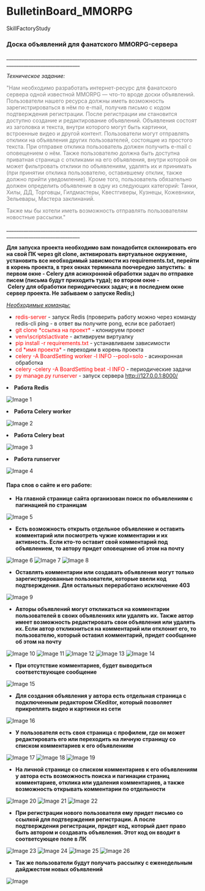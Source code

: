 # BulletinBoard_MMORPG
 SkillFactoryStudy

<h3><strong>Доска объявлений для фанатского MMORPG-сервера</strong></h3>
____________________________________________________________________________________________________________
</p></p></p>
<p><em>Техническое задание:</em></p>
<p><span style="color: #808080;">"Нам необходимо разработать интернет-ресурс для фанатского сервера одной известной MMORPG &mdash; что-то вроде доски объявлений. Пользователи нашего ресурса должны иметь возможность зарегистрироваться в нём по e-mail, получив письмо с кодом подтверждения регистрации. После регистрации им становится доступно создание и редактирование объявлений. Объявления состоят из заголовка и текста, внутри которого могут быть картинки, встроенные видео и другой контент. Пользователи могут отправлять отклики на объявления других пользователей, состоящие из простого текста. При отправке отклика пользователь должен получить e-mail с оповещением о нём. Также пользователю должна быть доступна приватная страница с откликами на его объявления, внутри которой он может фильтровать отклики по объявлениям, удалять их и принимать (при принятии отклика пользователю, оставившему отклик, также должно прийти уведомление). Кроме того, пользователь обязательно должен определить объявление в одну из следующих категорий: Танки, Хилы, ДД, Торговцы, Гилдмастеры, Квестгиверы, Кузнецы, Кожевники, Зельевары, Мастера заклинаний.</span></p>
<p><span style="color: #808080;">Также мы бы хотели иметь возможность отправлять пользователям новостные рассылки."</span></p>
____________________________________________________________________________________________________________

</p></p></p>
<p dir="auto"><strong>Для запуска проекта необходимо вам понадобится склонировать его на свой ПК через&nbsp;git clone, активировать виртуальное окружение, установить все необходимый зависмости из&nbsp;requirements.txt, перейти в корень проекта, в трех окнах терминала поочередно запустить: &nbsp;в первом окне - Celery для асинхронной обработки задач по отправке писем (письма будут приходить туда); во втором окне -&nbsp;Celery&nbsp;для&nbsp;обработки периодических задач; и в последнем окне сервер проекта. Не забываем о запуске Redis;)</strong></p>
<p dir="auto"><span style="text-decoration: underline;"><em>Необходимые команды:</em></span></p>
<ul dir="auto">
<li><span style="color: #ff0000;">redis-server</span> - запуск Redis (проверить работу можно через команду redis-cli ping - в ответ вы получите pong, если все работает)</li>
<li><span style="color: #ff0000;">git clone *ссылка на проект*</span> - клонируем проект</li>
<li><span style="color: #ff0000;">venv\scripts\activate</span> - активируем виртуалку</li>
<li><span style="color: #ff0000;">pip install -r requirements.txt</span> - устанавливаем зависимости</li>
<li><span style="color: #ff0000;">cd *имя проекта*</span> - переходим в корень проекта</li>
<li><span style="color: #ff0000;">celery -A BoardSetting worker -l INFO --pool=solo</span> - асинхронная обработка</li>
<li><span style="color: #ff0000;">celery -celery -A BoardSetting beat -l INFO</span> - периодические задачи</li>
<li><span style="color: #ff0000;">py manage.py runserver</span> - запуск сервера <a href="http://127.0.0.1:8000/" rel="nofollow">http://127.0.0.1:8000/</a></li>
</ul>

</p></p></p>

<li><strong>Работа Redis</strong></li>

![Image 1](https://github.com/Russiks/BulletinBoard_MMORPG/blob/main/Images/2023-05-30_12-00-16.png)

<li><strong>Работа Celery worker</strong></li>

![Image 2](https://github.com/Russiks/BulletinBoard_MMORPG/blob/main/Images/2023-05-30_12-04-29.png)

<li><strong>Работа Celery beat</strong></li>

![Image 3](https://github.com/Russiks/BulletinBoard_MMORPG/blob/main/Images/2023-05-30_12-05-32.png)

<li><strong>Работа runserver</strong></li>

![Image 4](https://github.com/Russiks/BulletinBoard_MMORPG/blob/main/Images/2023-05-30_12-06-30.png)

<h4><strong>Пара слов о сайте и его работе:</strong></h4>

<ul>
<li><strong>На главной странице сайта организован поиск по объявлениям с пагинацией по страницам</strong></li>
</ul>

![Image 5](https://github.com/Russiks/BulletinBoard_MMORPG/blob/main/Images/2023-05-30_12-17-14.png)

<ul>
<li><strong>Есть возможность открыть отдельное объявление и оставить комментарий или посмотреть чужие комментарии и их активность. Если кто-то оставит свой комментарий под объявлением, то автору придет оповещение об этом на почту</strong></li>
</ul>

![Image 6](https://github.com/Russiks/BulletinBoard_MMORPG/blob/main/Images/2023-05-30_12-19-45.png)
![Image 7](https://github.com/Russiks/BulletinBoard_MMORPG/blob/main/Images/2023-05-30_12-20-17.png)
![Image 8](https://github.com/Russiks/BulletinBoard_MMORPG/blob/main/Images/2023-05-30_12-23-07.png)

<ul>
<li><strong>Оставлять комментарии или создавать объявления могут только зарегистрированные пользователи, которые ввели код подтверждения. Для остальных переработано исключение 403</strong></li>
</ul>

![Image 9](https://github.com/Russiks/BulletinBoard_MMORPG/blob/main/Images/2023-05-30_12-32-33.png)

<ul>
<li><strong>Авторы объявлений могут откликаться на комментарии пользователей в своих объявлениях или удалять их. Также автор имеет возможность редактировать свои объявления или удалять их. Если автор откликниться на комментарий или отклонит его, то пользователю, который оставил комментарий, придет сообщение об этом на почту</strong></li>
</ul>

![Image 10](https://github.com/Russiks/BulletinBoard_MMORPG/blob/main/Images/2023-05-30_12-21-47.png)
![Image 11](https://github.com/Russiks/BulletinBoard_MMORPG/blob/main/Images/2023-05-30_12-24-12.png)
![Image 12](https://github.com/Russiks/BulletinBoard_MMORPG/blob/main/Images/2023-05-30_12-24-51.png)
![Image 13](https://github.com/Russiks/BulletinBoard_MMORPG/blob/main/Images/2023-05-30_12-26-25.png)
![Image 14](https://github.com/Russiks/BulletinBoard_MMORPG/blob/main/Images/2023-05-30_12-25-24.png)

<ul>
<li><strong>При отсутствие комментариев, будет выводиться соответствующее сообщение</strong></li>
</ul>

![Image 15](https://github.com/Russiks/BulletinBoard_MMORPG/blob/main/Images/2023-05-30_12-25-50.png)

<ul>
<li><strong>Для создания объявления у автора есть отдельная страница с подключенным редактором CKeditor, который позволяет прикреплять видео и картинки из сети</strong></li>
</ul>

![Image 16](https://github.com/Russiks/BulletinBoard_MMORPG/blob/main/Images/2023-05-30_12-27-31.png)

<ul>
<li><strong>У пользователя есть своя страница с профилем, где он может редактировать его или переходить на личную страницу со списком комментариев к его объявлениям</strong></li>
</ul>

![Image 17](https://github.com/Russiks/BulletinBoard_MMORPG/blob/main/Images/2023-05-30_12-28-08.png)
![Image 18](https://github.com/Russiks/BulletinBoard_MMORPG/blob/main/Images/2023-05-30_12-28-31.png)
![Image 19](https://github.com/Russiks/BulletinBoard_MMORPG/blob/main/Images/2023-05-30_12-29-00.png)

<ul>
<li><strong>На личной странице со списком комментариев к его объявлениям у автора есть возможность поиска и пагинации страниц комментариев, отклика или удаления комментариев, а также возможность открывать комментарии по отдельности</strong></li>
</ul>

![Image 20](https://github.com/Russiks/BulletinBoard_MMORPG/blob/main/Images/2023-05-30_12-29-31.png)
![Image 21](https://github.com/Russiks/BulletinBoard_MMORPG/blob/main/Images/2023-05-30_12-30-12.png)
![Image 22](https://github.com/Russiks/BulletinBoard_MMORPG/blob/main/Images/2023-05-30_12-30-51.png)

<ul>
<li><strong>При регистрации нового пользователя ему придет письмо со ссылкой для подтверждения регистрации. А после подтверждения регистрации, придет код, который дает право быть автором и создавать объявления. Этот код он вводит в соответсующее поле в ЛК</strong></li>
</ul>

![Image 23](https://github.com/Russiks/BulletinBoard_MMORPG/blob/main/Images/2023-05-30_12-33-22.png)
![Image 24](https://github.com/Russiks/BulletinBoard_MMORPG/blob/main/Images/2023-05-30_12-58-41.png)
![Image 25](https://github.com/Russiks/BulletinBoard_MMORPG/blob/main/Images/2023-05-30_12-31-48.png)
![Image 26](https://github.com/Russiks/BulletinBoard_MMORPG/blob/main/Images/2023-05-30_12-59-40.png)

<ul>
<li><strong>Так же пользователи будут получать рассылку с еженедельным дайджестом новых объявлений</strong></li>
</ul>

![Image](https://github.com/Russiks/BulletinBoard_MMORPG/blob/main/Images/2023-05-30_13-03-11.png)


